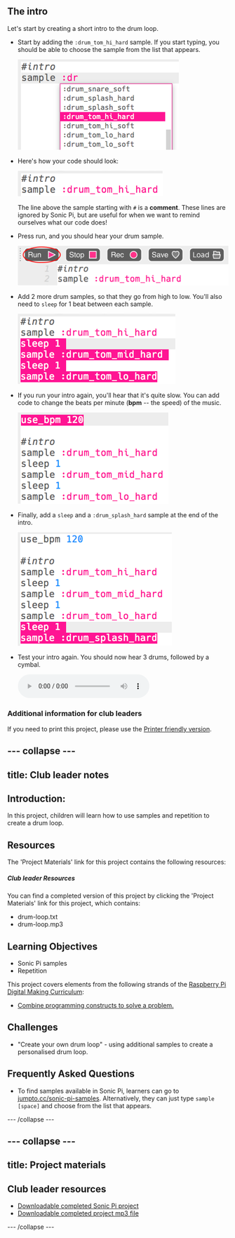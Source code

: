 ## The intro
Let's start by creating a short intro to the drum loop.



+ Start by adding the `:drum_tom_hi_hard` sample. If you start typing, you should be able to choose the sample from the list that appears.

    ![screenshot](images/drum-sample-help.png)

+ Here's how your code should look:

    ![screenshot](images/drum-intro-1.png)

    The line above the sample starting with `#` is a __comment__. These lines are ignored by Sonic Pi, but are useful for when we want to remind ourselves what our code does!

+ Press run, and you should hear your drum sample.

    ![screenshot](images/drum-run.png)

+ Add 2 more drum samples, so that they go from high to low. You'll also need to `sleep` for 1 beat between each sample.

    ![screenshot](images/drum-intro-2.png)

+ If you run your intro again, you'll hear that it's quite slow. You can add code to change the beats per minute (__bpm__ -- the speed) of the music.

    ![screenshot](images/drum-bpm.png)

+ Finally, add a `sleep` and a `:drum_splash_hard` sample at the end of the intro.

    ![screenshot](images/drum-intro-splash.png)

+ Test your intro again. You should now hear 3 drums, followed by a cymbal.

    <div id="audio-preview" class="pdf-hidden">
    <audio controls preload>
      <source src="sounds/drums-intro.mp3" type="audio/mpeg">
    Your browser does not support the <code>audio</code> element.
    </audio>
    </div>



### Additional information for club leaders

If you need to print this project, please use the [Printer friendly version](https://projects.raspberry-pi.org/en/projects/drum-loop/print).


--- collapse ---
---
title: Club leader notes
---


## Introduction:
In this project, children will learn how to use samples and repetition to create a drum loop.

## Resources
The 'Project Materials' link for this project contains the following resources:

##### Club leader Resources

You can find a completed version of this project by clicking the 'Project Materials' link for this project, which contains:

+ drum-loop.txt
+ drum-loop.mp3

## Learning Objectives
+ Sonic Pi samples
+ Repetition

This project covers elements from the following strands of the [Raspberry Pi Digital Making Curriculum](http://rpf.io/curriculum):

+ [Combine programming constructs to solve a problem.](https://www.raspberrypi.org/curriculum/programming/builder)

## Challenges
+ "Create your own drum loop" - using additional samples to create a personalised drum loop.

## Frequently Asked Questions
+ To find samples available in Sonic Pi, learners can go to <a href="http://jumpto.cc/sonic-pi-samples">jumpto.cc/sonic-pi-samples</a>. Alternatively, they can just type `sample [space]` and choose from the list that appears.


--- /collapse ---


--- collapse ---
---
title: Project materials
---


## Club leader resources
* [Downloadable completed Sonic Pi project](resources/drum-loop.txt)
* [Downloadable completed project mp3 file](resources/drum-loop.mp3)

--- /collapse ---
